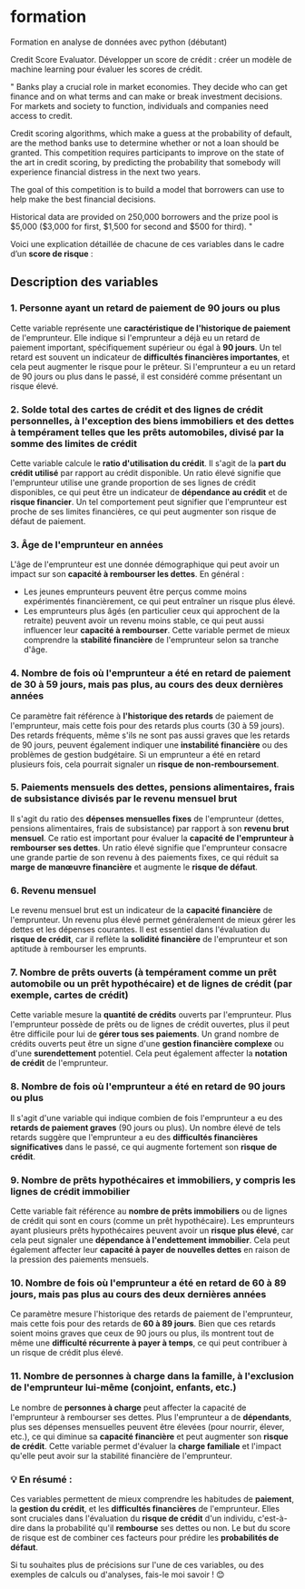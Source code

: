 # formation
Formation en analyse de données avec python (débutant)


Credit Score Evaluator. Développer un score de crédit : créer un modèle de machine learning pour évaluer les scores de crédit.

"
Banks play a crucial role in market economies. They decide who can get finance and on what terms and can make or break investment decisions. For markets and society to function, individuals and companies need access to credit. 

Credit scoring algorithms, which make a guess at the probability of default, are the method banks use to determine whether or not a loan should be granted. This competition requires participants to improve on the state of the art in credit scoring, by predicting the probability that somebody will experience financial distress in the next two years.

The goal of this competition is to build a model that borrowers can use to help make the best financial decisions.

Historical data are provided on 250,000 borrowers and the prize pool is \$5,000 (\$3,000 for first, \$1,500 for second and \$500 for third).
"

Voici une explication détaillée de chacune de ces variables dans le cadre d’un **score de risque** :

## Description des variables

### 1. **Personne ayant un retard de paiement de 90 jours ou plus**  
Cette variable représente une **caractéristique de l'historique de paiement** de l'emprunteur. Elle indique si l'emprunteur a déjà eu un retard de paiement important, spécifiquement supérieur ou égal à **90 jours**. Un tel retard est souvent un indicateur de **difficultés financières importantes**, et cela peut augmenter le risque pour le prêteur. Si l'emprunteur a eu un retard de 90 jours ou plus dans le passé, il est considéré comme présentant un risque élevé.


### 2. **Solde total des cartes de crédit et des lignes de crédit personnelles, à l'exception des biens immobiliers et des dettes à tempérament telles que les prêts automobiles, divisé par la somme des limites de crédit**  
Cette variable calcule le **ratio d'utilisation du crédit**. Il s'agit de la **part du crédit utilisé** par rapport au crédit disponible. Un ratio élevé signifie que l'emprunteur utilise une grande proportion de ses lignes de crédit disponibles, ce qui peut être un indicateur de **dépendance au crédit** et de **risque financier**. Un tel comportement peut signifier que l'emprunteur est proche de ses limites financières, ce qui peut augmenter son risque de défaut de paiement.


### 3. **Âge de l'emprunteur en années**  
L'âge de l'emprunteur est une donnée démographique qui peut avoir un impact sur son **capacité à rembourser les dettes**. En général :
- Les jeunes emprunteurs peuvent être perçus comme moins expérimentés financièrement, ce qui peut entraîner un risque plus élevé.
- Les emprunteurs plus âgés (en particulier ceux qui approchent de la retraite) peuvent avoir un revenu moins stable, ce qui peut aussi influencer leur **capacité à rembourser**.
Cette variable permet de mieux comprendre la **stabilité financière** de l'emprunteur selon sa tranche d'âge.


### 4. **Nombre de fois où l'emprunteur a été en retard de paiement de 30 à 59 jours, mais pas plus, au cours des deux dernières années**  
Ce paramètre fait référence à **l'historique des retards** de paiement de l'emprunteur, mais cette fois pour des retards plus courts (30 à 59 jours). Des retards fréquents, même s'ils ne sont pas aussi graves que les retards de 90 jours, peuvent également indiquer une **instabilité financière** ou des problèmes de gestion budgétaire. Si un emprunteur a été en retard plusieurs fois, cela pourrait signaler un **risque de non-remboursement**.


### 5. **Paiements mensuels des dettes, pensions alimentaires, frais de subsistance divisés par le revenu mensuel brut**  
Il s'agit du ratio des **dépenses mensuelles fixes** de l'emprunteur (dettes, pensions alimentaires, frais de subsistance) par rapport à son **revenu brut mensuel**. Ce ratio est important pour évaluer la **capacité de l'emprunteur à rembourser ses dettes**. Un ratio élevé signifie que l'emprunteur consacre une grande partie de son revenu à des paiements fixes, ce qui réduit sa **marge de manœuvre financière** et augmente le **risque de défaut**.


### 6. **Revenu mensuel**  
Le revenu mensuel brut est un indicateur de la **capacité financière** de l'emprunteur. Un revenu plus élevé permet généralement de mieux gérer les dettes et les dépenses courantes. Il est essentiel dans l'évaluation du **risque de crédit**, car il reflète la **solidité financière** de l'emprunteur et son aptitude à rembourser les emprunts.


### 7. **Nombre de prêts ouverts (à tempérament comme un prêt automobile ou un prêt hypothécaire) et de lignes de crédit (par exemple, cartes de crédit)**  
Cette variable mesure la **quantité de crédits** ouverts par l'emprunteur. Plus l'emprunteur possède de prêts ou de lignes de crédit ouvertes, plus il peut être difficile pour lui de **gérer tous ses paiements**. Un grand nombre de crédits ouverts peut être un signe d'une **gestion financière complexe** ou d'une **surendettement** potentiel. Cela peut également affecter la **notation de crédit** de l'emprunteur.


### 8. **Nombre de fois où l'emprunteur a été en retard de 90 jours ou plus**  
Il s'agit d'une variable qui indique combien de fois l'emprunteur a eu des **retards de paiement graves** (90 jours ou plus). Un nombre élevé de tels retards suggère que l'emprunteur a eu des **difficultés financières significatives** dans le passé, ce qui augmente fortement son **risque de crédit**.


### 9. **Nombre de prêts hypothécaires et immobiliers, y compris les lignes de crédit immobilier**  
Cette variable fait référence au **nombre de prêts immobiliers** ou de lignes de crédit qui sont en cours (comme un prêt hypothécaire). Les emprunteurs ayant plusieurs prêts hypothécaires peuvent avoir un **risque plus élevé**, car cela peut signaler une **dépendance à l'endettement immobilier**. Cela peut également affecter leur **capacité à payer de nouvelles dettes** en raison de la pression des paiements mensuels.


### 10. **Nombre de fois où l'emprunteur a été en retard de 60 à 89 jours, mais pas plus au cours des deux dernières années**  
Ce paramètre mesure l'historique des retards de paiement de l'emprunteur, mais cette fois pour des retards de **60 à 89 jours**. Bien que ces retards soient moins graves que ceux de 90 jours ou plus, ils montrent tout de même une **difficulté récurrente à payer à temps**, ce qui peut contribuer à un risque de crédit plus élevé.


### 11. **Nombre de personnes à charge dans la famille, à l'exclusion de l'emprunteur lui-même (conjoint, enfants, etc.)**  
Le nombre de **personnes à charge** peut affecter la capacité de l'emprunteur à rembourser ses dettes. Plus l'emprunteur a de **dépendants**, plus ses dépenses mensuelles peuvent être élevées (pour nourrir, élever, etc.), ce qui diminue sa **capacité financière** et peut augmenter son **risque de crédit**. Cette variable permet d'évaluer la **charge familiale** et l'impact qu'elle peut avoir sur la stabilité financière de l'emprunteur.


### 💡 **En résumé :**  
Ces variables permettent de mieux comprendre les habitudes de **paiement**, la **gestion du crédit**, et les **difficultés financières** de l'emprunteur. Elles sont cruciales dans l'évaluation du **risque de crédit** d'un individu, c'est-à-dire dans la probabilité qu'il **rembourse** ses dettes ou non. Le but du score de risque est de combiner ces facteurs pour prédire les **probabilités de défaut**.

Si tu souhaites plus de précisions sur l'une de ces variables, ou des exemples de calculs ou d'analyses, fais-le moi savoir ! 😊
